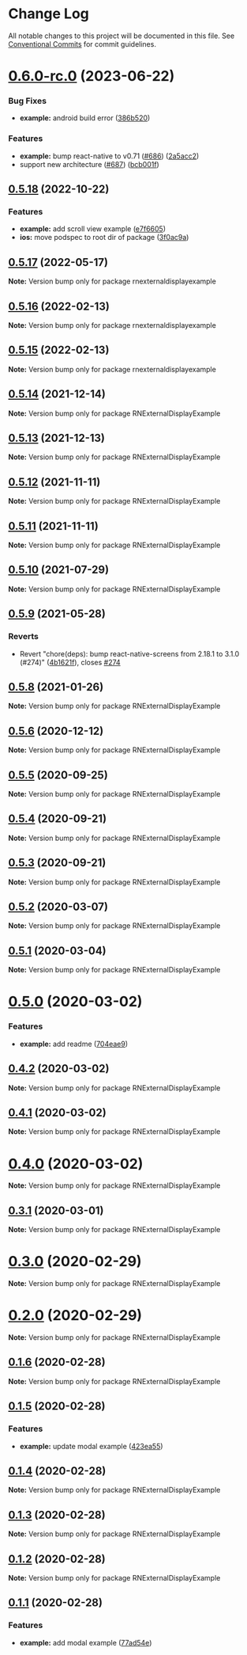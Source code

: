 # Change Log

All notable changes to this project will be documented in this file.
See [Conventional Commits](https://conventionalcommits.org) for commit guidelines.

# [0.6.0-rc.0](https://github.com/mybigday/react-native-external-display/compare/v0.5.18...v0.6.0-rc.0) (2023-06-22)


### Bug Fixes

* **example:** android build error ([386b520](https://github.com/mybigday/react-native-external-display/commit/386b520aea873d1ffac9f62e79b9c3f683ed99a2))


### Features

* **example:** bump react-native to v0.71 ([#686](https://github.com/mybigday/react-native-external-display/issues/686)) ([2a5acc2](https://github.com/mybigday/react-native-external-display/commit/2a5acc28b14333650ea5e31291f6c12b66d0abcb))
* support new architecture ([#687](https://github.com/mybigday/react-native-external-display/issues/687)) ([bcb001f](https://github.com/mybigday/react-native-external-display/commit/bcb001f5862d6ed4184698baf6d6ea49c32fc7cf))





## [0.5.18](https://github.com/mybigday/react-native-external-display/compare/v0.5.17...v0.5.18) (2022-10-22)


### Features

* **example:** add scroll view example ([e7f6605](https://github.com/mybigday/react-native-external-display/commit/e7f6605b520b202dbc2b9af7924d5d164f123361))
* **ios:** move podspec to root dir of package ([3f0ac9a](https://github.com/mybigday/react-native-external-display/commit/3f0ac9a8d6be7ae30a83d731b6839119ffd4e61e))





## [0.5.17](https://github.com/mybigday/react-native-external-display/compare/v0.5.16...v0.5.17) (2022-05-17)

**Note:** Version bump only for package rnexternaldisplayexample





## [0.5.16](https://github.com/mybigday/react-native-external-display/compare/v0.5.15...v0.5.16) (2022-02-13)

**Note:** Version bump only for package rnexternaldisplayexample





## [0.5.15](https://github.com/mybigday/react-native-external-display/compare/v0.5.14...v0.5.15) (2022-02-13)

**Note:** Version bump only for package rnexternaldisplayexample





## [0.5.14](https://github.com/mybigday/react-native-external-display/compare/v0.5.13...v0.5.14) (2021-12-14)

**Note:** Version bump only for package RNExternalDisplayExample





## [0.5.13](https://github.com/mybigday/react-native-external-display/compare/v0.5.12...v0.5.13) (2021-12-13)

**Note:** Version bump only for package RNExternalDisplayExample





## [0.5.12](https://github.com/mybigday/react-native-external-display/compare/v0.5.11...v0.5.12) (2021-11-11)

**Note:** Version bump only for package RNExternalDisplayExample





## [0.5.11](https://github.com/mybigday/react-native-external-display/compare/v0.5.10...v0.5.11) (2021-11-11)

**Note:** Version bump only for package RNExternalDisplayExample





## [0.5.10](https://github.com/mybigday/react-native-external-display/compare/v0.5.9...v0.5.10) (2021-07-29)

**Note:** Version bump only for package RNExternalDisplayExample





## [0.5.9](https://github.com/mybigday/react-native-external-display/compare/v0.5.8...v0.5.9) (2021-05-28)


### Reverts

* Revert "chore(deps): bump react-native-screens from 2.18.1 to 3.1.0 (#274)" ([4b1621f](https://github.com/mybigday/react-native-external-display/commit/4b1621fa983c1a2d64c6846891da873629e6157e)), closes [#274](https://github.com/mybigday/react-native-external-display/issues/274)





## [0.5.8](https://github.com/mybigday/react-native-external-display/compare/v0.5.7...v0.5.8) (2021-01-26)

**Note:** Version bump only for package RNExternalDisplayExample





## [0.5.6](https://github.com/mybigday/react-native-external-display/compare/v0.5.5...v0.5.6) (2020-12-12)

**Note:** Version bump only for package RNExternalDisplayExample





## [0.5.5](https://github.com/mybigday/react-native-external-display/compare/v0.5.4...v0.5.5) (2020-09-25)

**Note:** Version bump only for package RNExternalDisplayExample





## [0.5.4](https://github.com/mybigday/react-native-external-display/compare/v0.5.3...v0.5.4) (2020-09-21)

**Note:** Version bump only for package RNExternalDisplayExample





## [0.5.3](https://github.com/mybigday/react-native-external-display/compare/v0.5.2...v0.5.3) (2020-09-21)

**Note:** Version bump only for package RNExternalDisplayExample





## [0.5.2](https://github.com/mybigday/react-native-external-display/compare/v0.5.1...v0.5.2) (2020-03-07)

**Note:** Version bump only for package RNExternalDisplayExample





## [0.5.1](https://github.com/mybigday/react-native-external-display/compare/v0.5.0...v0.5.1) (2020-03-04)

**Note:** Version bump only for package RNExternalDisplayExample





# [0.5.0](https://github.com/mybigday/react-native-external-display/compare/v0.4.2...v0.5.0) (2020-03-02)


### Features

* **example:** add readme ([704eae9](https://github.com/mybigday/react-native-external-display/commit/704eae9a1c72250096ac22ac1e9fd78aef8eeb36))





## [0.4.2](https://github.com/mybigday/react-native-external-display/compare/v0.4.1...v0.4.2) (2020-03-02)

**Note:** Version bump only for package RNExternalDisplayExample





## [0.4.1](https://github.com/mybigday/react-native-external-display/compare/v0.4.0...v0.4.1) (2020-03-02)

**Note:** Version bump only for package RNExternalDisplayExample





# [0.4.0](https://github.com/mybigday/react-native-external-display/compare/v0.3.1...v0.4.0) (2020-03-02)

**Note:** Version bump only for package RNExternalDisplayExample





## [0.3.1](https://github.com/mybigday/react-native-external-display/compare/v0.3.0...v0.3.1) (2020-03-01)

**Note:** Version bump only for package RNExternalDisplayExample





# [0.3.0](https://github.com/mybigday/react-native-external-display/compare/v0.2.0...v0.3.0) (2020-02-29)

**Note:** Version bump only for package RNExternalDisplayExample





# [0.2.0](https://github.com/mybigday/react-native-external-display/compare/v0.1.6...v0.2.0) (2020-02-29)

**Note:** Version bump only for package RNExternalDisplayExample





## [0.1.6](https://github.com/mybigday/react-native-external-display/compare/v0.1.5...v0.1.6) (2020-02-28)

**Note:** Version bump only for package RNExternalDisplayExample





## [0.1.5](https://github.com/mybigday/react-native-external-display/compare/v0.1.4...v0.1.5) (2020-02-28)


### Features

* **example:** update modal example ([423ea55](https://github.com/mybigday/react-native-external-display/commit/423ea553506688cbf7742b28be1574a886f52175))





## [0.1.4](https://github.com/mybigday/react-native-external-display/compare/v0.1.3...v0.1.4) (2020-02-28)

**Note:** Version bump only for package RNExternalDisplayExample





## [0.1.3](https://github.com/mybigday/react-native-external-display/compare/v0.1.2...v0.1.3) (2020-02-28)

**Note:** Version bump only for package RNExternalDisplayExample





## [0.1.2](https://github.com/mybigday/react-native-external-display/compare/v0.1.1...v0.1.2) (2020-02-28)

**Note:** Version bump only for package RNExternalDisplayExample





## [0.1.1](https://github.com/mybigday/react-native-external-display/compare/v0.1.0...v0.1.1) (2020-02-28)


### Features

* **example:** add modal example ([77ad54e](https://github.com/mybigday/react-native-external-display/commit/77ad54ee2e9781a118bc29fac0078f5eb007affa))
